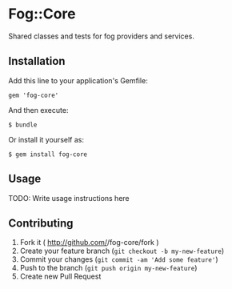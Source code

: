 # Fog::Core

Shared classes and tests for fog providers and services.

## Installation

Add this line to your application's Gemfile:

    gem 'fog-core'

And then execute:

    $ bundle

Or install it yourself as:

    $ gem install fog-core

## Usage

TODO: Write usage instructions here

## Contributing

1. Fork it ( http://github.com/<my-github-username>/fog-core/fork )
2. Create your feature branch (`git checkout -b my-new-feature`)
3. Commit your changes (`git commit -am 'Add some feature'`)
4. Push to the branch (`git push origin my-new-feature`)
5. Create new Pull Request
